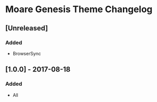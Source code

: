 # Moare Genesis Theme Changelog

## [Unreleased]
### Added
- BrowserSync

## [1.0.0] - 2017-08-18
### Added
- All


[2.3.0]: https://github.com/copyblogger/genesis-sample/compare/2.2.4...2.3.0
[2.2.4]: https://github.com/copyblogger/genesis-sample/compare/2.2.3...2.2.4
[2.2.3]: https://github.com/copyblogger/genesis-sample/compare/014deb3689323b7bbd4ddbfff4f5f9279a38f741...2.2.3
